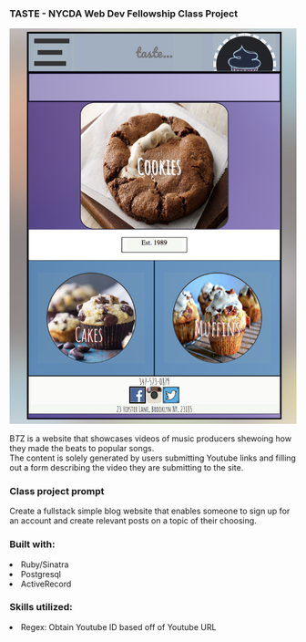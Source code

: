 <h3> TASTE - NYCDA Web Dev Fellowship Class Project </h3>

<img src="BakeryScreenShot.png">

B*T*Z is a website that showcases videos of music producers shewoing how they made the beats to popular songs.  
The content is solely generated by users submitting Youtube links and filling out a form describing the video they are submitting to the site.



<h3> Class project prompt </h3>

Create a fullstack simple blog website that enables someone to sign up for an account and create relevant posts on a topic of their choosing.

<h3> Built with: </h3>

<li> Ruby/Sinatra </li>
<li> Postgresql </li>
<li> ActiveRecord </li>

<h3> Skills utilized: </h3>
<li> Regex: Obtain Youtube ID based off of Youtube URL </li>
